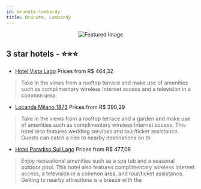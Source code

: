 ```yaml
---
id: brunate-lombardy
title: Brunate, Lombardy
---
```


<center><img src="https://i.travelapi.com/hotels/3000000/2040000/2036100/2036093/1a3601f5_z.jpg" alt="Featured Image" /></center>


##  3 star hotels - ⭐️⭐️⭐️

-    [Hotel Vista Lago](https://us.hurb.com/hotels/brunate/hotel-vista-lago-JNP-JP972955?cmp=18055) Prices from R$ 464,32
   > Take in the views from a rooftop terrace and make use of amenities such as complimentary wireless Internet access and a television in a common area.
-    [Locanda Milano 1873](https://us.hurb.com/hotels/brunate/locanda-milano-1873-JNP-JP359082?cmp=18055) Prices from R$ 390,29
   > Take in the views from a rooftop terrace and a garden and make use of amenities such as complimentary wireless Internet access. This hotel also features wedding services and tour/ticket assistance. Guests can catch a ride to nearby destinations on th
-    [Hotel Paradiso Sul Lago](https://us.hurb.com/hotels/brunate/hotel-paradiso-sul-lago-JNP-JP351079?cmp=18055) Prices from R$ 477,08
   > Enjoy recreational amenities such as a spa tub and a seasonal outdoor pool. This hotel also features complimentary wireless Internet access, a television in a common area, and tour/ticket assistance. Getting to nearby attractions is a breeze with the
